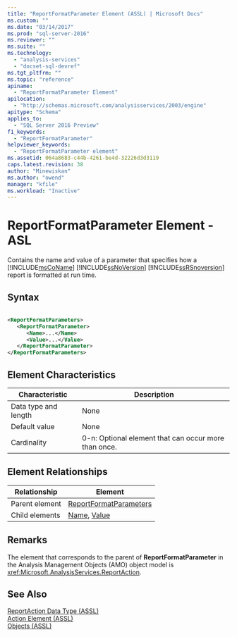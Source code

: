 ```yaml
---
title: "ReportFormatParameter Element (ASSL) | Microsoft Docs"
ms.custom: ""
ms.date: "03/14/2017"
ms.prod: "sql-server-2016"
ms.reviewer: ""
ms.suite: ""
ms.technology: 
  - "analysis-services"
  - "docset-sql-devref"
ms.tgt_pltfrm: ""
ms.topic: "reference"
apiname: 
  - "ReportFormatParameter Element"
apilocation: 
  - "http://schemas.microsoft.com/analysisservices/2003/engine"
apitype: "Schema"
applies_to: 
  - "SQL Server 2016 Preview"
f1_keywords: 
  - "ReportFormatParameter"
helpviewer_keywords: 
  - "ReportFormatParameter element"
ms.assetid: 064a8683-c44b-4261-be4d-32226d3d3119
caps.latest.revision: 38
author: "Minewiskan"
ms.author: "owend"
manager: "kfile"
ms.workload: "Inactive"
---
```

# ReportFormatParameter Element - ASL
  Contains the name and value of a parameter that specifies how a [!INCLUDE[msCoName](../../../includes/msconame-md.md)] [!INCLUDE[ssNoVersion](../../../includes/ssnoversion-md.md)] [!INCLUDE[ssRSnoversion](../../../includes/ssrsnoversion-md.md)] report is formatted at run time.  
  
## Syntax  
  
```xml  
  
<ReportFormatParameters>  
   <ReportFormatParameter>  
      <Name>...</Name>  
      <Value>...</Value>  
   </ReportFormatParameter>  
</ReportFormatParameters>  
```  
  
## Element Characteristics  
  
|Characteristic|Description|  
|--------------------|-----------------|  
|Data type and length|None|  
|Default value|None|  
|Cardinality|0-n: Optional element that can occur more than once.|  
  
## Element Relationships  
  
|Relationship|Element|  
|------------------|-------------|  
|Parent element|[ReportFormatParameters](../../../analysis-services/scripting/collections/reportformatparameters-element-assl.md)|  
|Child elements|[Name](../../../analysis-services/scripting/properties/name-element-assl.md), [Value](../../../analysis-services/scripting/properties/value-element-assl.md)|  
  
## Remarks  
 The element that corresponds to the parent of **ReportFormatParameter** in the Analysis Management Objects (AMO) object model is <xref:Microsoft.AnalysisServices.ReportAction>.  
  
## See Also  
 [ReportAction Data Type &#40;ASSL&#41;](../../../analysis-services/scripting/data-type/reportaction-data-type-assl.md)   
 [Action Element &#40;ASSL&#41;](../../../analysis-services/scripting/objects/action-element-assl.md)   
 [Objects &#40;ASSL&#41;](../../../analysis-services/scripting/objects/objects-assl.md)  
  
  
